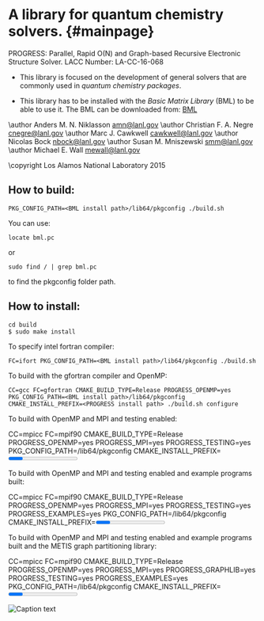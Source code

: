 A library for quantum chemistry solvers.       {#mainpage}
=======================================

PROGRESS: Parallel, Rapid O(N) and Graph-based Recursive Electronic Structure Solver. LACC Number: LA-CC-16-068

  - This library is focused on the development of general solvers that are
  commonly used in _quantum chemistry packages_. 

  - This library has to be installed with the _Basic Matrix Library_  (BML)
  to be able to use it. The BML can be downloaded from: 
[BML](https://github.com/qmmd/bml)


\author Anders M. N. Niklasson <amn@lanl.gov>
\author Christian F. A. Negre <cnegre@lanl.gov>
\author Marc J. Cawkwell <cawkwell@lanl.gov>
\author Nicolas Bock <nbock@lanl.gov>
\author Susan M. Mniszewski <smm@lanl.gov>
\author Michael E. Wall <mewall@lanl.gov>

\copyright Los Alamos National Laboratory 2015


## How to build: ##

    PKG_CONFIG_PATH=<BML install path>/lib64/pkgconfig ./build.sh

You can use: 

    locate bml.pc 
or 

    sudo find / | grep bml.pc 

to find the pkgconfig folder path.

## How to install: ##

    cd build 
    $ sudo make install

To specify intel fortran compiler: 

    FC=ifort PKG_CONFIG_PATH=<BML install path>/lib64/pkgconfig ./build.sh

To build with the gfortran compiler and OpenMP:

    CC=gcc FC=gfortran CMAKE_BUILD_TYPE=Release PROGRESS_OPENMP=yes PKG_CONFIG_PATH=<BML install path>/lib64/pkgconfig CMAKE_INSTALL_PREFIX=<PROGRESS install path> ./build.sh configure

To build with OpenMP and MPI and testing enabled:

   CC=mpicc FC=mpif90 CMAKE_BUILD_TYPE=Release PROGRESS_OPENMP=yes PROGRESS_MPI=yes PROGRESS_TESTING=yes PKG_CONFIG_PATH=<BML install path>/lib64/pkgconfig CMAKE_INSTALL_PREFIX=<PROGRESS install path> ./build.sh configure

To build with OpenMP and MPI and testing enabled and example programs built:

   CC=mpicc FC=mpif90 CMAKE_BUILD_TYPE=Release PROGRESS_OPENMP=yes PROGRESS_MPI=yes PROGRESS_TESTING=yes  PROGRESS_EXAMPLES=yes PKG_CONFIG_PATH=<BML install path>/lib64/pkgconfig CMAKE_INSTALL_PREFIX=<PROGRESS install path> ./build.sh configure

To build with OpenMP and MPI and testing enabled and example programs built and the METIS graph partitioning library:

   CC=mpicc FC=mpif90 CMAKE_BUILD_TYPE=Release PROGRESS_OPENMP=yes PROGRESS_MPI=yes PROGRESS_GRAPHLIB=yes PROGRESS_TESTING=yes PROGRESS_EXAMPLES=yes PKG_CONFIG_PATH=<BML install path>/lib64/pkgconfig CMAKE_INSTALL_PREFIX=<PROGRESS install path> EXTRA_LINK_FLAGS="-L<metis directory> -lmetis" ./build.sh configure

   
![Caption text](/home/christian/progress/docs/images/image.gif "Image title")




